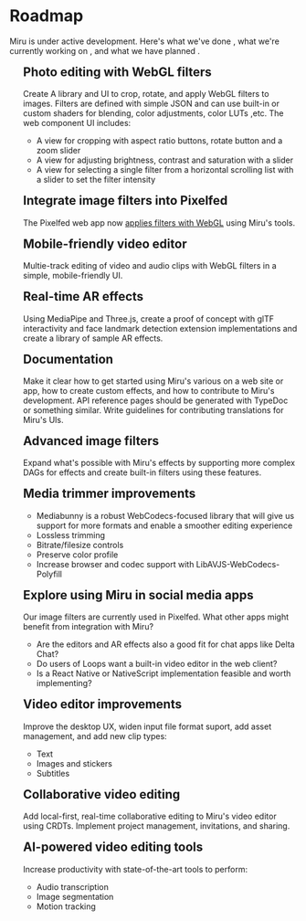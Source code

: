 # Roadmap

Miru is under active development. Here's what we've done <span class="task-done" />, what we're currently working on <span class="task-wip" />, and what we have planned <span class="task-todo" />.

- ## <span class="task-done" /> Photo editing with WebGL filters

  Create A library and UI to crop, rotate, and apply WebGL filters to images. Filters are defined with simple JSON and can use built-in or custom shaders for blending, color adjustments, color LUTs ,etc. The web component UI includes:
  - A view for cropping with aspect ratio buttons, rotate button and a zoom slider
  - A view for adjusting brightness, contrast and saturation with a slider
  - A view for selecting a single filter from a horizontal scrolling list with a slider to set the filter intensity

- ## <span class="task-done" /> Integrate image filters into Pixelfed

  The Pixelfed web app now [applies filters with WebGL](https://github.com/pixelfed/pixelfed/pull/5374) using Miru's tools.

- ## <span class="task-done" /> Mobile-friendly video editor

  Multie-track editing of video and audio clips with WebGL filters in a simple, mobile-friendly UI.

- ## <span class="task-wip" /> Real-time AR effects

  Using MediaPipe and Three.js, create a proof of concept with glTF interactivity and face landmark detection extension implementations and create a library of sample AR effects.

- ## <span class="task-wip" /> Documentation

  Make it clear how to get started using Miru's various on a web site or app, how to create custom effects, and how to contribute to Miru's development. API reference pages should be generated with TypeDoc or something similar. Write guidelines for contributing translations for Miru's UIs.

- ## <span class="task-todo" /> Advanced image filters

  Expand what's possible with Miru's effects by supporting more complex DAGs for effects and create built-in filters using these features.

- ## <span class="task-todo" /> Media trimmer improvements
  - Mediabunny is a robust WebCodecs-focused library that will give us support for more formats and enable a smoother editing experience
  - Lossless trimming
  - Bitrate/filesize controls
  - Preserve color profile
  - Increase browser and codec support with LibAVJS-WebCodecs-Polyfill

- ## <span class="task-todo" /> Explore using Miru in social media apps

  Our image filters are currently used in Pixelfed. What other apps might benefit from integration with Miru?
  - Are the editors and AR effects also a good fit for chat apps like Delta Chat?
  - Do users of Loops want a built-in video editor in the web client?
  - Is a React Native or NativeScript implementation feasible and worth implementing?

- ## <span class="task-todo" /> Video editor improvements

  Improve the desktop UX, widen input file format suport, add asset management, and add new clip types:
  - Text
  - Images and stickers
  - Subtitles

- ## <span class="task-todo" /> Collaborative video editing

  Add local-first, real-time collaborative editing to Miru's video editor using CRDTs. Implement project management, invitations, and sharing.

- ## <span class="task-todo" /> AI-powered video editing tools

  Increase productivity with state-of-the-art tools to perform:
  - Audio transcription
  - Image segmentation
  - Motion tracking

<style scoped>
li:has(h2) {
  list-style: none;

  h2 {
    border-top: none;
    margin-top: 1rem;
  }
}
</style>
